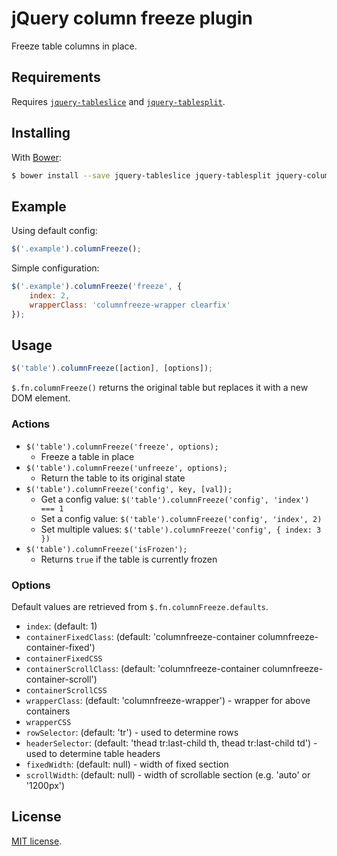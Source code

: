 # jQuery column freeze plugin

Freeze table columns in place.

## Requirements

Requires [`jquery-tableslice`][tableslice] and [`jquery-tablesplit`][tablesplit].

## Installing

With [Bower][bower]:

```sh
$ bower install --save jquery-tableslice jquery-tablesplit jquery-columnfreeze
```

## Example

Using default config:

```js
$('.example').columnFreeze();
```

Simple configuration:

```js
$('.example').columnFreeze('freeze', {
	index: 2,
	wrapperClass: 'columnfreeze-wrapper clearfix'
});
```

## Usage

```js
$('table').columnFreeze([action], [options]);
```

`$.fn.columnFreeze()` returns the original table but replaces it with a new DOM element.

### Actions

* `$('table').columnFreeze('freeze', options);`
  * Freeze a table in place
* `$('table').columnFreeze('unfreeze', options);`
  * Return the table to its original state
* `$('table').columnFreeze('config', key, [val]);`
  * Get a config value: `$('table').columnFreeze('config', 'index') === 1`
  * Set a config value: `$('table').columnFreeze('config', 'index', 2)`
  * Set multiple values: `$('table').columnFreeze('config', { index: 3 })`
* `$('table').columnFreeze('isFrozen');`
  * Returns `true` if the table is currently frozen

### Options

Default values are retrieved from `$.fn.columnFreeze.defaults`.

* `index`: (default: 1)
* `containerFixedClass`: (default: 'columnfreeze-container columnfreeze-container-fixed')
* `containerFixedCSS`
* `containerScrollClass`: (default: 'columnfreeze-container columnfreeze-container-scroll')
* `containerScrollCSS`
* `wrapperClass`: (default: 'columnfreeze-wrapper') - wrapper for above containers
* `wrapperCSS`
* `rowSelector`: (default: 'tr') - used to determine rows
* `headerSelector`: (default: 'thead tr:last-child th, thead tr:last-child td') - used to determine table headers
* `fixedWidth`: (default: null) - width of fixed section
* `scrollWidth`: (default: null) - width of scrollable section (e.g. 'auto' or '1200px')

## License

[MIT license](LICENSE).

[tableslice]: https://github.com/j-/jquery-tableslice
[tablesplit]: https://github.com/j-/jquery-tablesplit
[bower]: http://bower.io/
